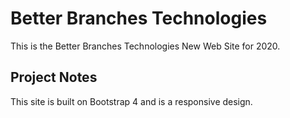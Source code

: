 # Better Branches Technologies
This is the Better Branches Technologies New Web Site for 2020.

## Project Notes
This site is built on Bootstrap 4 and is a responsive design.